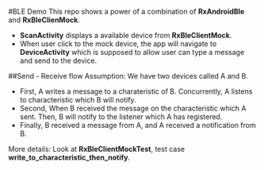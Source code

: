 #BLE Demo
This repo shows a power of a combination of **RxAndroidBle** and **RxBleClienMock**.

* **ScanActivity** displays a available device from **RxBleClientMock**.
* When user click to the mock device, the app will navigate to **DeviceActivity** which is supposed to allow user can type a message and send to the device.

##Send - Receive flow
Assumption: We have two devices called A and B.

* First, A writes a message to a charateristic of B. Concurrently, A listens to characteristic which B will notify.
* Second, When B received the message on the characteristic which A sent. Then, B will notify to the listener which A has registered.
* Finally, B received a message from A, and A received a notification from B.

More details: Look at **RxBleClientMockTest**, test case **write_to_characteristic_then_notify**.


